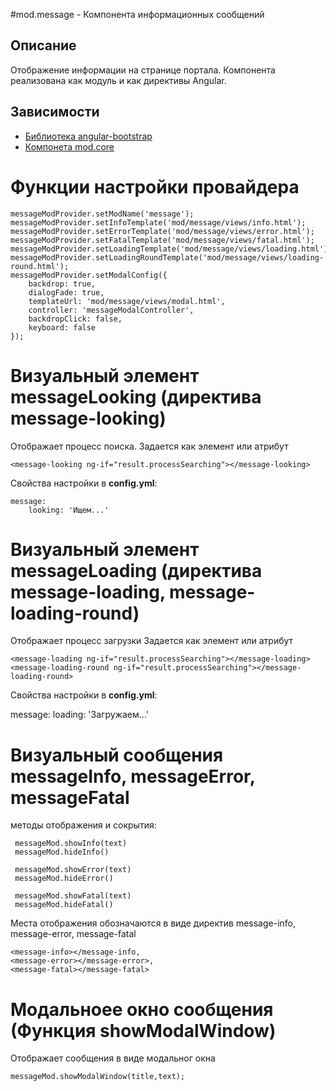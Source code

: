 #mod.message - Компонента информационных сообщений
## Описание
Отображение информации на странице портала.
Компонента реализована как модуль и как директивы Angular.

## Зависимости

 - [Библиотека angular-bootstrap](https://github.com/angular-ui/bootstrap)
 - [Компонета mod.core](https://github.com/cayman/mode.core)

# Функции настройки провайдера

    messageModProvider.setModName('message');
    messageModProvider.setInfoTemplate('mod/message/views/info.html');
    messageModProvider.setErrorTemplate('mod/message/views/error.html');
    messageModProvider.setFatalTemplate('mod/message/views/fatal.html');
    messageModProvider.setLoadingTemplate('mod/message/views/loading.html');
    messageModProvider.setLoadingRoundTemplate('mod/message/views/loading-round.html');
    messageModProvider.setModalConfig({
        backdrop: true,
        dialogFade: true,
        templateUrl: 'mod/message/views/modal.html',
        controller: 'messageModalController',
        backdropClick: false,
        keyboard: false
    });


# Визуальный элемент messageLooking (директива message-looking)
Отображает процесс поиска.
Задается как элемент или атрибут

    <message-looking ng-if="result.processSearching"></message-looking>

Свойства настройки в **config.yml**:

    message:
        looking: 'Ищем...'
    
# Визуальный элемент messageLoading (директива message-loading, message-loading-round)
Отображает процесс загрузки
Задается как элемент или атрибут
    
    <message-loading ng-if="result.processSearching"></message-loading>
    <message-loading-round ng-if="result.processSearching"></message-loading-round>

Свойства настройки в **config.yml**:

   message:
       loading: 'Загружаем...'

# Визуальный сообщения messageInfo, messageError, messageFatal 
методы отображения и сокрытия:

     messageMod.showInfo(text)
     messageMod.hideInfo()
     
     messageMod.showError(text)
     messageMod.hideError()    
     
     messageMod.showFatal(text)
     messageMod.hideFatal()       

Места отображения обозначаются в виде директив message-info, message-error, message-fatal  

    <message-info></message-info, 
    <message-error></message-error>, 
    <message-fatal></message-fatal>
    


# Модальноее окно сообщения (Функция showModalWindow)  
Отображает сообщения в виде модальног окна

    messageMod.showModalWindow(title,text);